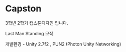 # Capston
3학년 2학기 캡스톤디자인 입니다.

Last Man Standing 모작

개발환경 - Unity 2.7f2 , PUN2 (Photon Unity Networking)
